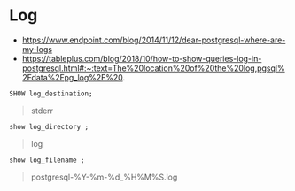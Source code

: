 # Log

* https://www.endpoint.com/blog/2014/11/12/dear-postgresql-where-are-my-logs
* https://tableplus.com/blog/2018/10/how-to-show-queries-log-in-postgresql.html#:~:text=The%20location%20of%20the%20log,pgsql%2Fdata%2Fpg_log%2F%20.

```sql
SHOW log_destination;
```
> stderr

```sql
show log_directory ;
```
> log

```sql
show log_filename ;
```

> postgresql-%Y-%m-%d_%H%M%S.log
